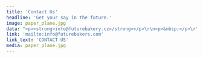 ```yaml
---
title: 'Contact Us'
headline: 'Get your say in the future.'
image: paper_plane.jpg
data: "<p><strong>info@futurebakery.cz</strong></p>\r\n<p>&nbsp;</p>\r\n<p><strong>The Future Bakery s.r.o.<br /></strong>Opletalova 1013/59, Nov&eacute; Mesto<br />110 00 Praha 1<br />IC: 24168858 DIC: CZ24168858</p>\r\n<p>&nbsp;</p>"
link: 'mailto:info@futurebakers.com'
link_text: 'CONTACT US'
media: paper_plane.jpg
---
```


